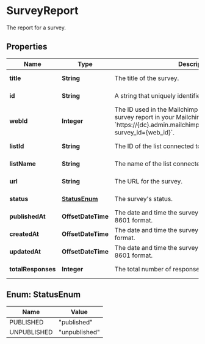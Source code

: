 

# SurveyReport

The report for a survey.

## Properties

| Name | Type | Description | Notes |
|------------ | ------------- | ------------- | -------------|
|**title** | **String** | The title of the survey. |  [optional] [readonly] |
|**id** | **String** | A string that uniquely identifies this survey. |  [optional] [readonly] |
|**webId** | **Integer** | The ID used in the Mailchimp web application. View this survey report in your Mailchimp account at &#x60;https://{dc}.admin.mailchimp.com/lists/surveys/results?survey_id&#x3D;{web_id}&#x60;. |  [optional] [readonly] |
|**listId** | **String** | The ID of the list connected to this survey. |  [optional] [readonly] |
|**listName** | **String** | The name of the list connected to this survey. |  [optional] [readonly] |
|**url** | **String** | The URL for the survey. |  [optional] [readonly] |
|**status** | [**StatusEnum**](#StatusEnum) | The survey&#39;s status. |  [optional] [readonly] |
|**publishedAt** | **OffsetDateTime** | The date and time the survey was published in ISO 8601 format. |  [optional] [readonly] |
|**createdAt** | **OffsetDateTime** | The date and time the survey was created in ISO 8601 format. |  [optional] [readonly] |
|**updatedAt** | **OffsetDateTime** | The date and time the survey was last updated in ISO 8601 format. |  [optional] [readonly] |
|**totalResponses** | **Integer** | The total number of responses to this survey. |  [optional] [readonly] |



## Enum: StatusEnum

| Name | Value |
|---- | -----|
| PUBLISHED | &quot;published&quot; |
| UNPUBLISHED | &quot;unpublished&quot; |




